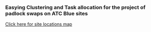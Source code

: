 
### Easying Clustering and Task allocation for the project of padlock swaps on ATC Blue sites

[Click here for site locations map](https://allankavuma.github.io/epadlock.swap/ATCBlue.Elocks.Swap)
